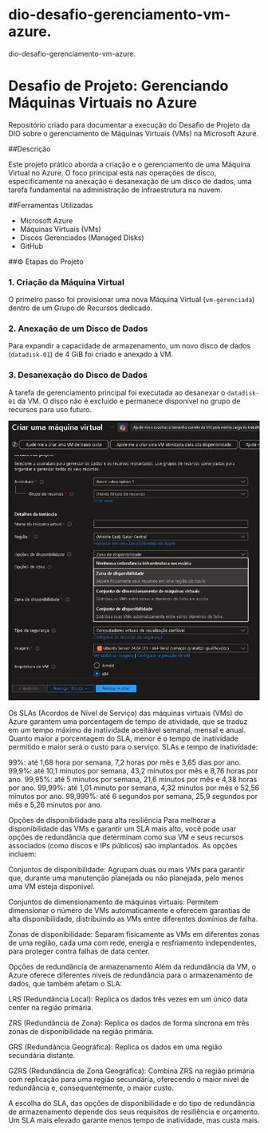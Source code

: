 # dio-desafio-gerenciamento-vm-azure.
dio-desafio-gerenciamento-vm-azure.

# Desafio de Projeto: Gerenciando Máquinas Virtuais no Azure

Repositório criado para documentar a execução do Desafio de Projeto da DIO sobre o gerenciamento de Máquinas Virtuais (VMs) na Microsoft Azure.

##Descrição

Este projeto prático aborda a criação e o gerenciamento de uma Máquina Virtual no Azure. O foco principal está nas operações de disco, especificamente na anexação e desanexação de um disco de dados, uma tarefa fundamental na administração de infraestrutura na nuvem.

##Ferramentas Utilizadas
* Microsoft Azure
* Máquinas Virtuais (VMs)
* Discos Gerenciados (Managed Disks)
* GitHub

##⚙️ Etapas do Projeto

### 1. Criação da Máquina Virtual
O primeiro passo foi provisionar uma nova Máquina Virtual (`vm-gerenciada`) dentro de um Grupo de Recursos dedicado.


### 2. Anexação de um Disco de Dados
Para expandir a capacidade de armazenamento, um novo disco de dados (`datadisk-01`) de 4 GiB foi criado e anexado à VM. 


### 3. Desanexação do Disco de Dados
A tarefa de gerenciamento principal foi executada ao desanexar o `datadisk-01` da VM. O disco não é excluído e permanece disponível no grupo de recursos para uso futuro.

![Criação de VM](https://github.com/danrod19/dio-desafio-gerenciamento-vm-azure./blob/main/VM.png)

Os SLAs (Acordos de Nível de Serviço) das máquinas virtuais (VMs) do Azure garantem uma porcentagem de tempo de atividade, que se traduz em um tempo máximo de inatividade aceitável semanal, mensal e anual. Quanto maior a porcentagem do SLA, menor é o tempo de inatividade permitido e maior será o custo para o serviço.
SLAs e tempo de inatividade:

99%: até 1,68 hora por semana, 7,2 horas por mês e 3,65 dias por ano.
99,9%: até 10,1 minutos por semana, 43,2 minutos por mês e 8,76 horas por ano.
99,95%: até 5 minutos por semana, 21,6 minutos por mês e 4,38 horas por ano.
99,99%: até 1,01 minuto por semana, 4,32 minutos por mês e 52,56 minutos por ano.
99,999%: até 6 segundos por semana, 25,9 segundos por mês e 5,26 minutos por ano.

Opções de disponibilidade para alta resiliência
Para melhorar a disponibilidade das VMs e garantir um SLA mais alto, você pode usar opções de redundância que determinam como sua VM e seus recursos associados (como discos e IPs públicos) são implantados. As opções incluem:

Conjuntos de disponibilidade: Agrupam duas ou mais VMs para garantir que, durante uma manutenção planejada ou não planejada, pelo menos uma VM esteja disponível.

Conjuntos de dimensionamento de máquinas virtuais: Permitem dimensionar o número de VMs automaticamente e oferecem garantias de alta disponibilidade, distribuindo as VMs entre diferentes domínios de falha.

Zonas de disponibilidade: Separam fisicamente as VMs em diferentes zonas de uma região, cada uma com rede, energia e resfriamento independentes, para proteger contra falhas de data center.

Opções de redundância de armazenamento
Além da redundância da VM, o Azure oferece diferentes níveis de redundância para o armazenamento de dados, que também afetam o SLA:

LRS (Redundância Local): Replica os dados três vezes em um único data center na região primária.

ZRS (Redundância de Zona): Replica os dados de forma síncrona em três zonas de disponibilidade na região primária.

GRS (Redundância Geográfica): Replica os dados em uma região secundária distante.

GZRS (Redundância de Zona Geográfica): Combina ZRS na região primária com replicação para uma região secundária, oferecendo o maior nível de redundância e, consequentemente, o maior custo.

A escolha do SLA, das opções de disponibilidade e do tipo de redundância de armazenamento depende dos seus requisitos de resiliência e orçamento. Um SLA mais elevado garante menos tempo de inatividade, mas custa mais.



